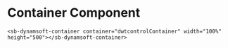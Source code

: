 # Container Component

```angular2html
<sb-dynamsoft-container container="dwtcontrolContainer" width="100%" height="500"></sb-dynamsoft-container>
```

